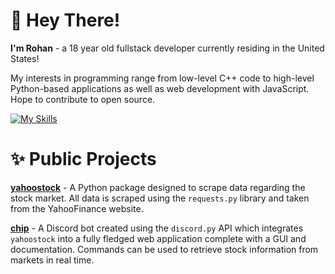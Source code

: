 # 👋 Hey There!
**I'm Rohan** - a 18 year old fullstack developer currently residing in the United States!

My interests in programming range from low-level C++ code to high-level Python-based applications as well as web development with JavaScript. Hope to contribute to open source.

[![My Skills](https://skillicons.dev/icons?i=py,cpp,c,js,html,css,ts,nodejs,haskell,latex,linux,vim,vscode,github,bots)](https://skillicons.dev)

# ✨ Public Projects

[**yahoostock**](https://pypi.org/project/yahoostock/) - A Python package designed to scrape data regarding the stock market. All data is scraped using the `requests.py` library and taken from the YahooFinance website.

[**chip**](https://github.com/rohanxs/chip) - A Discord bot created using the `discord.py` API which integrates `yahoostock` into a fully fledged web application complete with a GUI and documentation. Commands can be used to retrieve stock information from markets in real time.
